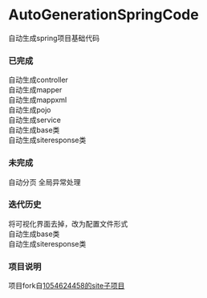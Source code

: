 # AutoGenerationSpringCode
自动生成spring项目基础代码
### 已完成<br>
自动生成controller<br>
自动生成mapper<br>
自动生成mappxml<br>
自动生成pojo<br>
自动生成service<br>
自动生成base类<br>
自动生成siteresponse类<br>
### 未完成<br>
自动分页
全局异常处理
### 迭代历史
将可视化界面去掉，改为配置文件形式<br>
自动生成base类<br>
自动生成siteresponse类<br>
### 项目说明
项目fork自[1054624458的site子项目](https://github.com/1054624458/site)<br>
